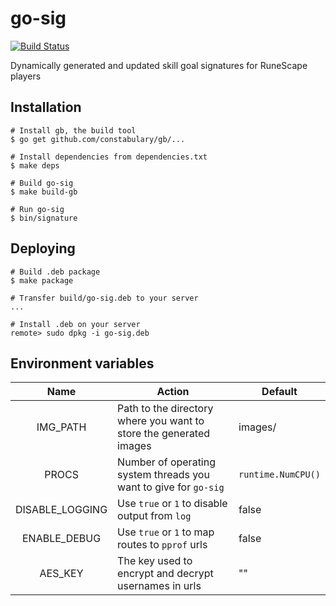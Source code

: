 # go-sig

[![Build Status][build-status-img]][build-status]

Dynamically generated and updated skill goal signatures for RuneScape players

## Installation
    # Install gb, the build tool
    $ go get github.com/constabulary/gb/...

    # Install dependencies from dependencies.txt
    $ make deps

    # Build go-sig
    $ make build-gb

    # Run go-sig
    $ bin/signature

## Deploying
    # Build .deb package
    $ make package

    # Transfer build/go-sig.deb to your server
    ...

    # Install .deb on your server
    remote> sudo dpkg -i go-sig.deb

## Environment variables
Name | Action | Default
:---: | --- | --- |
IMG_PATH | Path to the directory where you want to store the generated images | images/
PROCS | Number of operating system threads you want to give for `go-sig` | `runtime.NumCPU()`
DISABLE_LOGGING | Use `true` or `1` to disable output from `log` | false
ENABLE_DEBUG | Use `true` or `1` to map routes to `pprof` urls | false
AES_KEY | The key used to encrypt and decrypt usernames in urls | ""

[build-status-img]: https://travis-ci.org/cubeee/go-sig.svg
[build-status]: https://travis-ci.org/cubeee/go-sig
[gb-site]: http://getgb.io/
